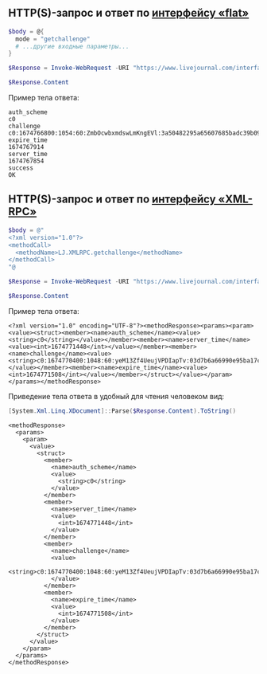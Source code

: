 ## HTTP(S)-запрос и ответ по [интерфейсу «flat»](https://stat.livejournal.com/doc/server/ljp.csp.flat.protocol.html)

```powershell
$body = @{
  mode = "getchallenge"
  # ...другие входные параметры...
}
```
```powershell
$Response = Invoke-WebRequest -URI "https://www.livejournal.com/interface/flat" -Body $body -Method "POST"
```
```powershell
$Response.Content
```
Пример тела ответа:
```
auth_scheme
c0
challenge
c0:1674766800:1054:60:ZmbOcwbxmdswLmKngEVl:3a50482295a65607685badc39b09d47b
expire_time
1674767914
server_time
1674767854
success
OK
```

## HTTP(S)-запрос и ответ по [интерфейсу «XML-RPC»](https://stat.livejournal.com/doc/server/ljp.csp.xml-rpc.protocol.html)

```powershell
$body = @"
<?xml version="1.0"?>
<methodCall>
  <methodName>LJ.XMLRPC.getchallenge</methodName>
</methodCall>
"@
```
```powershell
$Response = Invoke-WebRequest -URI "https://www.livejournal.com/interface/xmlrpc" -Body $body -Method "POST"
```
```powershell
$Response.Content
```
Пример тела ответа:
```
<?xml version="1.0" encoding="UTF-8"?><methodResponse><params><param><value><struct><member><name>auth_scheme</name><value><string>c0</string></value></member><member><name>server_time</name><value><int>1674771448</int></value></member><member><name>challenge</name><value><string>c0:1674770400:1048:60:yeM13Zf4UeujVPDIapTv:03d7b6a66990e95ba17ced533b9b98d2</string></value></member><member><name>expire_time</name><value><int>1674771508</int></value></member></struct></value></param></params></methodResponse>
```
Приведение тела ответа в удобный для чтения человеком вид:
```powershell
[System.Xml.Linq.XDocument]::Parse($Response.Content).ToString()
```
```
<methodResponse>
  <params>
    <param>
      <value>
        <struct>
          <member>
            <name>auth_scheme</name>
            <value>
              <string>c0</string>
            </value>
          </member>
          <member>
            <name>server_time</name>
            <value>
              <int>1674771448</int>
            </value>
          </member>
          <member>
            <name>challenge</name>
            <value>
              <string>c0:1674770400:1048:60:yeM13Zf4UeujVPDIapTv:03d7b6a66990e95ba17ced533b9b98d2</string>
            </value>
          </member>
          <member>
            <name>expire_time</name>
            <value>
              <int>1674771508</int>
            </value>
          </member>
        </struct>
      </value>
    </param>
  </params>
</methodResponse>
```

